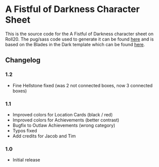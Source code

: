 # A Fistful of Darkness Character Sheet

This is the source code for the A Fistful of Darkness character sheet on Roll20. The pug/sass code used to generate it can be found [here](https://github.com/monkeyEcho/fistful-of-darkness-roll20-character-sheets) and is based on the Blades in the Dark template which can be found [here](https://github.com/joesinghaus/Blades-template).

## Changelog

### 1.2

* Fine Hellstone fixed (was 2 not connected boxes, now 3 connected boxes)

### 1.1

* Improved colors for Location Cards (black / red)
* Improved colors for Achievements (better contrast)
* Bugfix to Outlaw Achievements (wrong category)
* Typos fixed
* Add credits for Jacob and Tim

### 1.0

* Initial release
